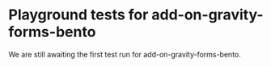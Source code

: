 # Playground tests for add-on-gravity-forms-bento
We are still awaiting the first test run for add-on-gravity-forms-bento.
